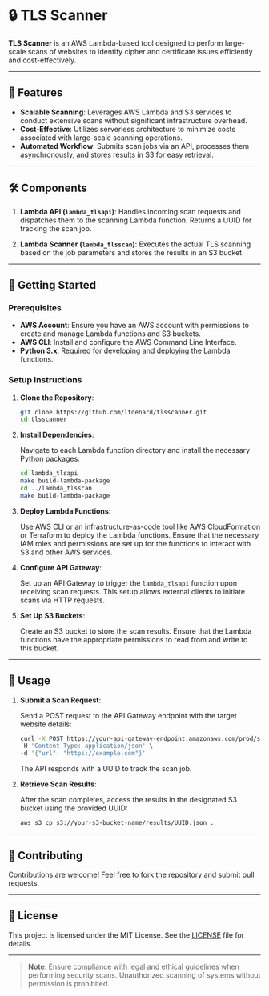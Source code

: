 # 🔒 TLS Scanner

**TLS Scanner** is an AWS Lambda-based tool designed to perform large-scale scans of websites to identify cipher and certificate issues efficiently and cost-effectively.

---

## 🌟 Features

- **Scalable Scanning**: Leverages AWS Lambda and S3 services to conduct extensive scans without significant infrastructure overhead.
- **Cost-Effective**: Utilizes serverless architecture to minimize costs associated with large-scale scanning operations.
- **Automated Workflow**: Submits scan jobs via an API, processes them asynchronously, and stores results in S3 for easy retrieval.

---

## 🛠️ Components

1. **Lambda API (`lambda_tlsapi`)**: Handles incoming scan requests and dispatches them to the scanning Lambda function. Returns a UUID for tracking the scan job.

2. **Lambda Scanner (`lambda_tlsscan`)**: Executes the actual TLS scanning based on the job parameters and stores the results in an S3 bucket.

---

## 🚀 Getting Started

### Prerequisites

- **AWS Account**: Ensure you have an AWS account with permissions to create and manage Lambda functions and S3 buckets.
- **AWS CLI**: Install and configure the AWS Command Line Interface.
- **Python 3.x**: Required for developing and deploying the Lambda functions.

### Setup Instructions

1. **Clone the Repository**:

   ```bash
   git clone https://github.com/ltdenard/tlsscanner.git
   cd tlsscanner
   ```

2. **Install Dependencies**:

   Navigate to each Lambda function directory and install the necessary Python packages:

   ```bash
   cd lambda_tlsapi
   make build-lambda-package
   cd ../lambda_tlsscan
   make build-lambda-package
   ```

3. **Deploy Lambda Functions**:

   Use AWS CLI or an infrastructure-as-code tool like AWS CloudFormation or Terraform to deploy the Lambda functions. Ensure that the necessary IAM roles and permissions are set up for the functions to interact with S3 and other AWS services.

4. **Configure API Gateway**:

   Set up an API Gateway to trigger the `lambda_tlsapi` function upon receiving scan requests. This setup allows external clients to initiate scans via HTTP requests.

5. **Set Up S3 Buckets**:

   Create an S3 bucket to store the scan results. Ensure that the Lambda functions have the appropriate permissions to read from and write to this bucket.

---

## 📝 Usage

1. **Submit a Scan Request**:

   Send a POST request to the API Gateway endpoint with the target website details:

   ```bash
   curl -X POST https://your-api-gateway-endpoint.amazonaws.com/prod/scan \
   -H 'Content-Type: application/json' \
   -d '{"url": "https://example.com"}'
   ```

   The API responds with a UUID to track the scan job.

2. **Retrieve Scan Results**:

   After the scan completes, access the results in the designated S3 bucket using the provided UUID:

   ```bash
   aws s3 cp s3://your-s3-bucket-name/results/UUID.json .
   ```

---

## 🤝 Contributing

Contributions are welcome! Feel free to fork the repository and submit pull requests.

---

## 📄 License

This project is licensed under the MIT License. See the [LICENSE](LICENSE) file for details.

---

> **Note**: Ensure compliance with legal and ethical guidelines when performing security scans. Unauthorized scanning of systems without permission is prohibited.

